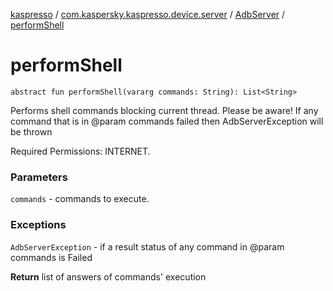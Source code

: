 [kaspresso](../../index.md) / [com.kaspersky.kaspresso.device.server](../index.md) / [AdbServer](index.md) / [performShell](./perform-shell.md)

# performShell

`abstract fun performShell(vararg commands: String): List<String>`

Performs shell commands blocking current thread.
Please be aware! If any command that is in @param commands failed then AdbServerException will be thrown

Required Permissions: INTERNET.

### Parameters

`commands` - commands to execute.

### Exceptions

`AdbServerException` - if a result status of any command in @param commands is Failed

**Return**
list of answers of commands' execution

